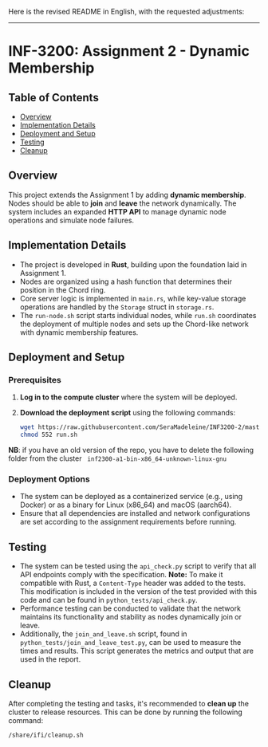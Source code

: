 Here is the revised README in English, with the requested adjustments:

---

# INF-3200: Assignment 2 - Dynamic Membership

## Table of Contents

- [Overview](#overview)
- [Implementation Details](#implementation-details)
- [Deployment and Setup](#deployment-and-setup)
- [Testing](#testing)
- [Cleanup](#cleanup)

## Overview

This project extends the Assignment 1 by adding **dynamic membership**. Nodes should be able to **join** and **leave** the network dynamically. The system includes an expanded **HTTP API** to manage dynamic node operations and simulate node failures.

## Implementation Details

- The project is developed in **Rust**, building upon the foundation laid in Assignment 1.
- Nodes are organized using a hash function that determines their position in the Chord ring.
- Core server logic is implemented in `main.rs`, while key-value storage operations are handled by the `Storage` struct in `storage.rs`.
- The `run-node.sh` script starts individual nodes, while `run.sh` coordinates the deployment of multiple nodes and sets up the Chord-like network with dynamic membership features.

## Deployment and Setup

### Prerequisites

1. **Log in to the compute cluster** where the system will be deployed.
2. **Download the deployment script** using the following commands:

   ```bash
   wget https://raw.githubusercontent.com/SeraMadeleine/INF3200-2/master/src/run.sh
   chmod 552 run.sh
   ```
**NB**: if you have an old version of the repo, you have to delete the following folder from the cluster ``` inf2300-a1-bin-x86_64-unknown-linux-gnu```

### Deployment Options

- The system can be deployed as a containerized service (e.g., using Docker) or as a binary for Linux (x86_64) and macOS (aarch64).
- Ensure that all dependencies are installed and network configurations are set according to the assignment requirements before running.

## Testing

- The system can be tested using the `api_check.py` script to verify that all API endpoints comply with the specification. **Note:** To make it compatible with Rust, a `Content-Type` header was added to the tests. This modification is included in the version of the test provided with this code and can be found in `python_tests/api_check.py`.
- Performance testing can be conducted to validate that the network maintains its functionality and stability as nodes dynamically join or leave.
- Additionally, the `join_and_leave.sh` script, found in `python_tests/join_and_leave_test.py`, can be used to measure the times and results. This script generates the metrics and output that are used in the report.



## Cleanup

After completing the testing and tasks, it's recommended to **clean up** the cluster to release resources. This can be done by running the following command:

   ```bash
   /share/ifi/cleanup.sh
   ```
